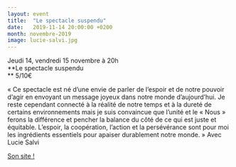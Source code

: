 ```yaml
---
layout: event
title:  "Le spectacle suspendu"
date:   2019-11-14 20:00:00 +0200
month: novembre-2019
image: lucie-salvi.jpg
---
```




Jeudi 14, vendredi 15 novembre à 20h<br /> **Le spectacle suspendu  
** 5/10€

« Ce spectacle est né d’une envie de parler de l’espoir et de notre pouvoir d’agir en envoyant un message joyeux dans notre monde d’aujourd’hui. Je reste cependant connecté à la réalité de notre temps et à la dureté de certains environnements mais je suis convaincue que l’unité et le « Nous » ferons la différence et pencher la balance du côté de ce qui est juste et équitable. L’espoir, la coopération, l’action et la persévérance sont pour moi les ingrédients essentiels pour apaiser durablement notre monde. » Avec Lucie Salvi





[Son site !](https://luciesalvi.wordpress.com/)